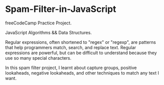 # Spam-Filter-in-JavaScript

freeCodeCamp Practice Project.


JavaScript Algorithms && Data Structures.



Regular expressions, often shortened to "regex" or "regexp", are patterns that help programmers match, search, and replace text. Regular expressions are powerful, but can be difficult to understand because they use so many special characters.

In this spam filter project, I learnt about capture groups, positive lookaheads, negative lookaheads, and other techniques to match any text I want.
